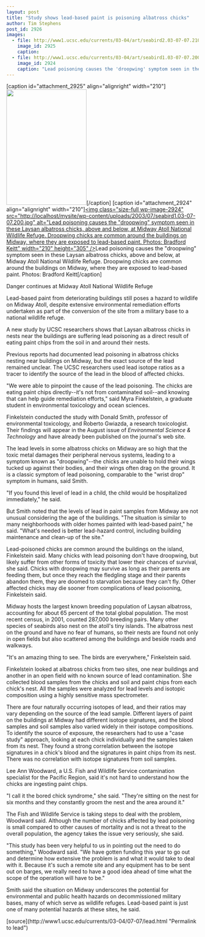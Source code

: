 ```yaml
---
layout: post
title: "Study shows lead-based paint is poisoning albatross chicks"
author: Tim Stephens
post_id: 2926
images:
  - file: http://www1.ucsc.edu/currents/03-04/art/seabird2.03-07-07.210.jpg
    image_id: 2925
    caption: 
  - file: http://www1.ucsc.edu/currents/03-04/art/seabird1.03-07-07.200.jpg
    image_id: 2924
    caption: "Lead poisoning causes the 'droopwing' symptom seen in these Laysan albatross chicks, above and below, at Midway Atoll National Wildlife Refuge. Droopwing chicks are common around the buildings on Midway, where they are exposed to lead-based paint. Photos: Bradford Keitt"
---
```


[caption id="attachment_2925" align="alignright" width="210"]<a href="http://localhost/mysite/wp-content/uploads/2003/07/seabird2.03-07-07.210.jpg"><img class="size-full wp-image-2925" src="http://localhost/mysite/wp-content/uploads/2003/07/seabird2.03-07-07.210.jpg" alt="" width="210" height="302" /></a>[/caption]
[caption id="attachment_2924" align="alignright" width="210"]<a href="http://localhost/mysite/wp-content/uploads/2003/07/seabird1.03-07-07.200.jpg"><img class="size-full wp-image-2924" src="http://localhost/mysite/wp-content/uploads/2003/07/seabird1.03-07-07.200.jpg" alt="Lead poisoning causes the "droopwing" symptom seen in these Laysan albatross chicks, above and below, at Midway Atoll National Wildlife Refuge. Droopwing chicks are common around the buildings on Midway, where they are exposed to lead-based paint. Photos: Bradford Keitt" width="210" height="305" /></a>Lead poisoning causes the "droopwing" symptom seen in these Laysan albatross chicks, above and below, at Midway Atoll National Wildlife Refuge. Droopwing chicks are common around the buildings on Midway, where they are exposed to lead-based paint. Photos: Bradford Keitt[/caption]
<p class="sectionheadblack">
  Danger continues at Midway Atoll National Wildlife Refuge
</p>
<p>
  Lead-based paint from deteriorating buildings still poses a hazard to wildlife on Midway Atoll, despite extensive environmental remediation efforts undertaken as part of the conversion of the site from a military base to a national wildlife refuge.
</p>
<p>
  A new study by UCSC researchers shows that Laysan albatross chicks in nests near the buildings are suffering lead poisoning as a direct result of eating paint chips from the soil in and around their nests.<br>
</p>
<p>
  Previous reports had documented lead poisoning in albatross chicks nesting near buildings on Midway, but the exact source of the lead remained unclear. The UCSC researchers used lead isotope ratios as a tracer to identify the source of the lead in the blood of affected chicks.<br>
</p>
<p>
  "We were able to pinpoint the cause of the lead poisoning. The chicks are eating paint chips directly--it's not from contaminated soil--and knowing that can help guide remediation efforts," said Myra Finkelstein, a graduate student in environmental toxicology and ocean sciences.<br>
</p>
<p>
  Finkelstein conducted the study with Donald Smith, professor of environmental toxicology, and Roberto Gwiazda, a research toxicologist. Their findings will appear in the August issue of <i>Environmental Science &amp; Technology</i> and have already been published on the journal's web site.<br>
</p>
<p>
  The lead levels in some albatross chicks on Midway are so high that the toxic metal damages their peripheral nervous systems, leading to a symptom known as "droopwing"--the chicks are unable to hold their wings tucked up against their bodies, and their wings often drag on the ground. It is a classic symptom of lead poisoning, comparable to the "wrist drop" symptom in humans, said Smith.<br>
</p>
<p>
  "If you found this level of lead in a child, the child would be hospitalized immediately," he said.<br>
</p>
<p>
  But Smith noted that the levels of lead in paint samples from Midway are not unusual considering the age of the buildings. "The situation is similar to many neighborhoods with older homes painted with lead-based paint," he said. "What's needed is better lead-hazard control, including building maintenance and clean-up of the site."<br>
</p>
<p>
  Lead-poisoned chicks are common around the buildings on the island, Finkelstein said. Many chicks with lead poisoning don't have droopwing, but likely suffer from other forms of toxicity that lower their chances of survival, she said. Chicks with droopwing may survive as long as their parents are feeding them, but once they reach the fledgling stage and their parents abandon them, they are doomed to starvation because they can't fly. Other affected chicks may die sooner from complications of lead poisoning, Finkelstein said.<br>
</p>
<p>
  Midway hosts the largest known breeding population of Laysan albatross, accounting for about 65 percent of the total global population. The most recent census, in 2001, counted 287,000 breeding pairs. Many other species of seabirds also nest on the atoll's tiny islands. The albatross nest on the ground and have no fear of humans, so their nests are found not only in open fields but also scattered among the buildings and beside roads and walkways.<br>
</p>
<p>
  "It's an amazing thing to see. The birds are everywhere," Finkelstein said.<br>
</p>
<p>
  Finkelstein looked at albatross chicks from two sites, one near buildings and another in an open field with no known source of lead contamination. She collected blood samples from the chicks and soil and paint chips from each chick's nest. All the samples were analyzed for lead levels and isotopic composition using a highly sensitive mass spectrometer.<br>
</p>
<p>
  There are four naturally occurring isotopes of lead, and their ratios may vary depending on the source of the lead sample. Different layers of paint on the buildings at Midway had different isotope signatures, and the blood samples and soil samples also varied widely in their isotope compositions. To identify the source of exposure, the researchers had to use a "case study" approach, looking at each chick individually and the samples taken from its nest. They found a strong correlation between the isotope signatures in a chick's blood and the signatures in paint chips from its nest. There was no correlation with isotope signatures from soil samples.<br>
</p>
<p>
  Lee Ann Woodward, a U.S. Fish and Wildlife Service contamination specialist for the Pacific Region, said it's not hard to understand how the chicks are ingesting paint chips.<br>
</p>
<p>
  "I call it the bored chick syndrome," she said. "They're sitting on the nest for six months and they constantly groom the nest and the area around it."<br>
</p>
<p>
  The Fish and Wildlife Service is taking steps to deal with the problem, Woodward said. Although the number of chicks affected by lead poisoning is small compared to other causes of mortality and is not a threat to the overall population, the agency takes the issue very seriously, she said.<br>
</p>
<p>
  "This study has been very helpful to us in pointing out the need to do something," Woodward said. "We have gotten funding this year to go out and determine how extensive the problem is and what it would take to deal with it. Because it's such a remote site and any equipment has to be sent out on barges, we really need to have a good idea ahead of time what the scope of the operation will have to be."<br>
</p>
<p>
  Smith said the situation on Midway underscores the potential for environmental and public health hazards on decommissioned military bases, many of which serve as wildlife refuges. Lead-based paint is just one of many potential hazards at these sites, he said.<br>
</p>
[source](http://www1.ucsc.edu/currents/03-04/07-07/lead.html "Permalink to lead")
